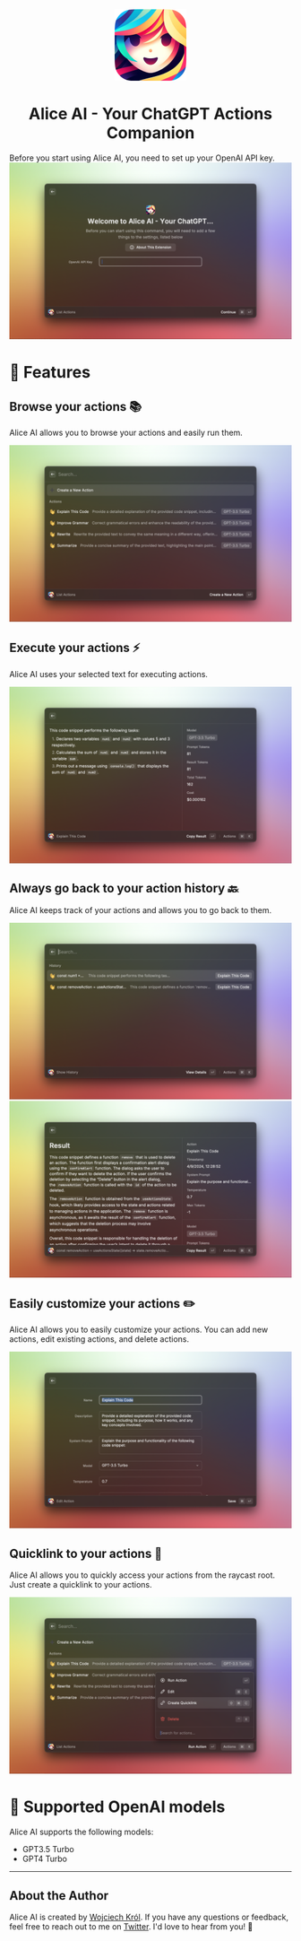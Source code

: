 <p align="center">
  <img src="assets/icon.png" alt="Alice AI - Your ChatGPT Actions Companion" width="128">
</p>

<h1 align="center">Alice AI - Your ChatGPT Actions Companion</h1>

Before you start using Alice AI, you need to set up your OpenAI API key.
![Set up your OpenAI API key](metadata/alice-ai-7.png)

# 🎉 Features

## Browse your actions 📚

Alice AI allows you to browse your actions and easily run them.

![Browse your actions](metadata/alice-ai-1.png)

## Execute your actions ⚡️

Alice AI uses your selected text for executing actions.

![Execute your actions](metadata/alice-ai-2.png)

## Always go back to your action history 🔙

Alice AI keeps track of your actions and allows you to go back to them.

![Always go back to your action history](metadata/alice-ai-3.png)
![Always go back to your action history](metadata/alice-ai-4.png)

## Easily customize your actions ✏️

Alice AI allows you to easily customize your actions. You can add new actions, edit existing actions, and delete actions.

![Easily customize your actions](metadata/alice-ai-5.png)

## Quicklink to your actions 🔗

Alice AI allows you to quickly access your actions from the raycast root. Just create a quicklink to your actions.

![Quicklink to your actions](metadata/alice-ai-6.png)

# 🚀 Supported OpenAI models

Alice AI supports the following models:
- GPT3.5 Turbo
- GPT4 Turbo

---

## About the Author

Alice AI is created by [Wojciech Król](https://github.com/wojciechkrol). If you have any questions or feedback, feel free to reach out to me on [Twitter](https://twitter.com/_wojciechkrol). I'd love to hear from you! 🚀